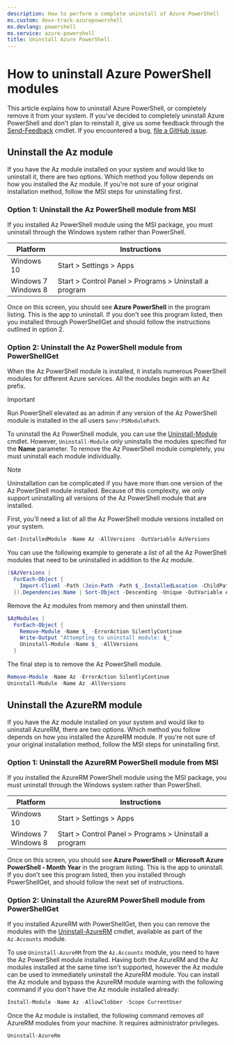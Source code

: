 ```yaml
---
description: How to perform a complete uninstall of Azure PowerShell
ms.custom: devx-track-azurepowershell
ms.devlang: powershell
ms.service: azure-powershell
title: Uninstall Azure PowerShell
---
```


# How to uninstall Azure PowerShell modules

This article explains how to uninstall Azure PowerShell, or completely remove it from your system.
If you've decided to completely uninstall Azure PowerShell and don't plan to reinstall it, give us
some feedback through the [Send-Feedback](/powershell/module/az.accounts/send-feedback) cmdlet. If
you encountered a bug, [file a GitHub issue](https://github.com/azure/azure-powershell/issues).

## Uninstall the Az module

If you have the Az module installed on your system and would like to uninstall it, there are
two options. Which method you follow depends on how you installed the Az module. If you're not
sure of your original installation method, follow the MSI steps for uninstalling first.

### Option 1: Uninstall the Az PowerShell module from MSI

If you installed Az PowerShell module using the MSI package, you must uninstall through the Windows
system rather than PowerShell.

|         Platform         |                      Instructions                      |
| ------------------------ | ------------------------------------------------------ |
| Windows 10               | Start > Settings > Apps                                |
| Windows 7 </br>Windows 8 | Start > Control Panel > Programs > Uninstall a program |

Once on this screen, you should see **Azure PowerShell** in the program listing. This is the app to
uninstall. If you don't see this program listed, then you installed through PowerShellGet and
should follow the instructions outlined in option 2.

### Option 2: Uninstall the Az PowerShell module from PowerShellGet

When the Az PowerShell module is installed, it installs numerous PowerShell modules for different
Azure services. All the modules begin with an Az prefix.

> [!IMPORTANT]
> Run PowerShell elevated as an admin if any version of the Az PowerShell module is installed in the
> all users `$env:PSModulePath`.

To uninstall the Az PowerShell module, you can use the
[Uninstall-Module](/powershell/module/powershellget/uninstall-module) cmdlet. However,
`Uninstall-Module` only uninstalls the modules specified for the **Name** parameter. To remove the Az
PowerShell module completely, you must uninstall each module individually.

> [!NOTE]
> Uninstallation can be complicated if you have more than one version of the Az PowerShell module
> installed. Because of this complexity, we only support uninstalling all versions of the Az
> PowerShell module that are installed.

First, you'll need a list of all the Az PowerShell module versions installed on your system.

```powershell
Get-InstalledModule -Name Az -AllVersions -OutVariable AzVersions
```

You can use the following example to generate a list of all the Az PowerShell modules that need to
be uninstalled in addition to the Az module.

```powershell
($AzVersions |
  ForEach-Object {
    Import-Clixml -Path (Join-Path -Path $_.InstalledLocation -ChildPath PSGetModuleInfo.xml)
  }).Dependencies.Name | Sort-Object -Descending -Unique -OutVariable AzModules
```

Remove the Az modules from memory and then uninstall them.

```powershell
$AzModules |
  ForEach-Object {
    Remove-Module -Name $_ -ErrorAction SilentlyContinue
    Write-Output "Attempting to uninstall module: $_"
    Uninstall-Module -Name $_ -AllVersions
  }
```

The final step is to remove the Az PowerShell module.

```powershell
Remove-Module -Name Az -ErrorAction SilentlyContinue
Uninstall-Module -Name Az -AllVersions
```

## Uninstall the AzureRM module

If you have the Az module installed on your system and would like to uninstall AzureRM, there are
two options. Which method you follow depends on how you installed the AzureRM module. If you're not
sure of your original installation method, follow the MSI steps for uninstalling first.

### Option 1: Uninstall the AzureRM PowerShell module from MSI

If you installed the AzureRM PowerShell module using the MSI package, you must uninstall through the
Windows system rather than PowerShell.

|         Platform         |                      Instructions                      |
| ------------------------ | ------------------------------------------------------ |
| Windows 10               | Start > Settings > Apps                                |
| Windows 7 </br>Windows 8 | Start > Control Panel > Programs > Uninstall a program |

Once on this screen, you should see **Azure PowerShell** or **Microsoft Azure PowerShell - Month
Year** in the program listing. This is the app to uninstall. If you don't see this program listed,
then you installed through PowerShellGet, and should follow the next set of instructions.

### Option 2: Uninstall the AzureRM PowerShell module from PowerShellGet

If you installed AzureRM with PowerShellGet, then you can remove the modules with the
[Uninstall-AzureRM](/powershell/module/az.accounts/uninstall-azurerm) cmdlet, available as part of
the `Az.Accounts` module.

To use `Uninstall-AzureRM` from the `Az.Accounts` module, you need to have the Az PowerShell module
installed. Having both the AzureRM and the Az modules installed at the same time isn't supported,
however the Az module can be used to immediately uninstall the AzureRM module. You can install the
Az module and bypass the AzureRM module warning with the following command if you don't have the Az
module installed already:

```powershell
Install-Module -Name Az -AllowClobber -Scope CurrentUser
```

Once the Az module is installed, the following command removes _all_ AzureRM modules from your machine. It
requires administrator privileges.

```powershell
Uninstall-AzureRm
```
